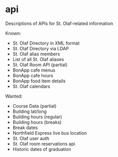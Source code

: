 # api
Descriptions of APIs for St. Olaf-related information

Known:
- St. Olaf Directory in XML format
- St. Olaf Directory via LDAP
- St. Olaf alias members
- List of all St. Olaf aliases
- St. Olaf Room API (partial)
- BonApp cafe menus
- BonApp cafe hours
- BonApp food item details
- St. Olaf calendars

Wanted:
- Course Data (partial)
- Building lat/long
- Building hours (regular)
- Building hours (breaks)
- Break dates
- Northfield Express live bus location
- St. Olaf user auth
- St. Olaf room reservations api
- Historic dates of graduation
